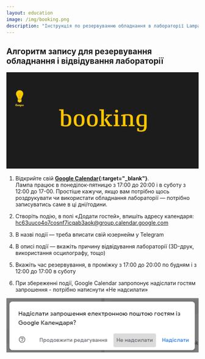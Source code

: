 ```yaml
---
layout: education
image: /img/booking.png
description: "Інструкція по резервуванню обладнання в лабораторії Lampa"
---
```


## Алгоритм запису для резервування обладнання і відвідування лабораторії

![](/img/booking.png)

1. Відкрийте свій **[Google Calendar](http://calendar.google.com/){:target="_blank"}**.  
Лампа працює в понеділок-пятницю з 17:00 до 20:00 і в суботу з 12:00 до 17-00. Простіше кажучи, якщо вам потрібно щось роздрукувати чи використати обладнання лабораторії — потрібно записуватись саме в ці дні/години.

2. Створіть подію, в полі «Додати гостей», впишіть адресу календаря: hc63uuco4o7cosnf7icqab3aok@group.calendar.google.com

3. В назві події — треба вписати свій юзернейм у Telegram

4. В описі події — вкажіть причину відвідування лабораторії (3D-друк, використання осцилографу, тощо)

5. Вкажіть час резервування, в проміжку з 17:00 до 20:00 по будням і з 12:00 до 17:00 в суботу

6. При збереженні події, Google Calendar запропонує надіслати гостям запрошення - потрібно натиснути «Не надсилати»

![](/img/dont_send.png)
